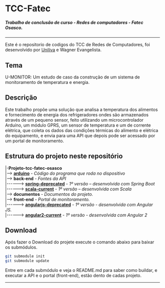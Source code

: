 # TCC-Fatec
##### Trabalho de conclusão de curso - Redes de computadores - Fatec Osasco.
------------
Este é o repositorio de codigos do  TCC de Redes de Computadores, foi desenvolvido por [Uniliva](https://www.linkedin.com/in/uniliva/ " Uniliva") e Wagner Evangelista.

## Tema
U-MONITOR: Um estudo de caso da construção de um sistema de monitoramento de temperatura e energia.

## Descrição
Este trabalho propõe uma solução que analisa a temperatura dos alimentos e fornecimento de energia dos refrigeradores ondes são armazenados através de um pequeno sensor, feito utilizando um microcontrolador Arduíno, um módulo GPRS, um sensor de temperatura e um de corrente elétrica, que coleta os dados das condições térmicas do alimento e elétrica do equipamento, e envia para uma API que depois pode ser acessado por um portal de monitoramento.

## Estrutura do projeto neste repositório

|-**Projeto-tcc-fatec-osasco**             
|--> **[arduino](https://github.com/Uniliva/tcc-fatec-arduino "arduino")** - *Código do programa que roda no dispositivo*            
|--> **back-end** - *Fontes da API*          
|------> **[spring-deprecated](https://github.com/Uniliva/tcc-fatec-back-end "spring-deprecated")** - *1º versão – desenvolvida com Spring Boot*              
|------> **[scala-current](https://github.com/Uniliva/tcc-fatec-back-end-scala "scala-current")**  - *1º versão – desenvolvida com Scala*            
|--> **documentos** - *Documentos do projeto.*              
|--> **front-end** - *Portal de monitoramento.*           
|------> **[angularjs-deprecated](https://github.com/Uniliva/tcc-fatec-front-end "angularjs-deprecated")** - *1º versão - desenvolvida com Angular JS.*             
|------> **[angular2-current](https://github.com/Uniliva/tcc-fatec-front-end-angular2 "angular2-current")**   - *1º versão - desenvolvida com Angular 2*        

## Download
Após fazer o Download do projete execute o comando abaixo para baixar os submódulos.
```bash
git submodule init
git submodule update
```
Entre em cada submódulo e veja o README.md para saber como buildar, e executar a API e o portal (front-end), estão dento de cadas projeto.

------------
